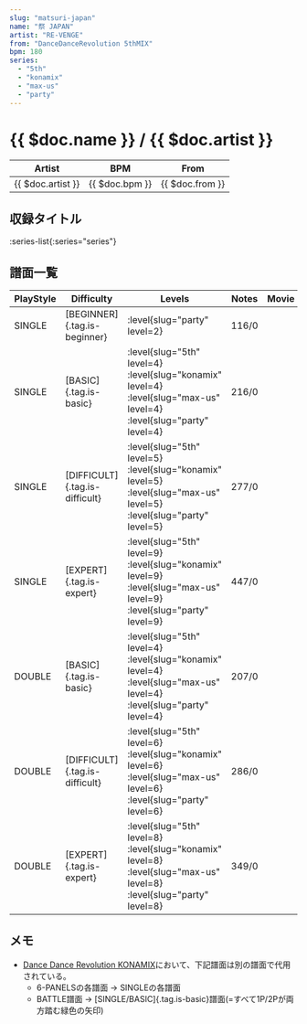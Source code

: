 ```yaml
---
slug: "matsuri-japan"
name: "祭 JAPAN"
artist: "RE-VENGE"
from: "DanceDanceRevolution 5thMIX"
bpm: 180
series:
  - "5th"
  - "konamix"
  - "max-us"
  - "party"
---
```


# {{ $doc.name }} / {{ $doc.artist }}

|Artist|BPM|From|
|------|---|----|
|{{ $doc.artist }}|{{ $doc.bpm }}|{{ $doc.from }}|

## 収録タイトル

:series-list{:series="series"}

## 譜面一覧

|PlayStyle|Difficulty|Levels|Notes|Movie|
|---------|----------|------|-----|-----|
|SINGLE|[BEGINNER]{.tag.is-beginner}|:level{slug="party" level=2}|116/0||
|SINGLE|[BASIC]{.tag.is-basic}|:level{slug="5th" level=4} :level{slug="konamix" level=4} :level{slug="max-us" level=4} :level{slug="party" level=4}|216/0||
|SINGLE|[DIFFICULT]{.tag.is-difficult}|:level{slug="5th" level=5} :level{slug="konamix" level=5} :level{slug="max-us" level=5} :level{slug="party" level=5}|277/0||
|SINGLE|[EXPERT]{.tag.is-expert}|:level{slug="5th" level=9} :level{slug="konamix" level=9} :level{slug="max-us" level=9} :level{slug="party" level=9}|447/0||
|DOUBLE|[BASIC]{.tag.is-basic}|:level{slug="5th" level=4} :level{slug="konamix" level=4} :level{slug="max-us" level=4} :level{slug="party" level=4}|207/0||
|DOUBLE|[DIFFICULT]{.tag.is-difficult}|:level{slug="5th" level=6} :level{slug="konamix" level=6} :level{slug="max-us" level=6} :level{slug="party" level=6}|286/0||
|DOUBLE|[EXPERT]{.tag.is-expert}|:level{slug="5th" level=8} :level{slug="konamix" level=8} :level{slug="max-us" level=8} :level{slug="party" level=8}|349/0||

## メモ

- [Dance Dance Revolution KONAMIX](/series/konamix)において、下記譜面は別の譜面で代用されている。
  - 6-PANELSの各譜面 → SINGLEの各譜面
  - BATTLE譜面 → [SINGLE/BASIC]{.tag.is-basic}譜面(=すべて1P/2Pが両方踏む緑色の矢印)
